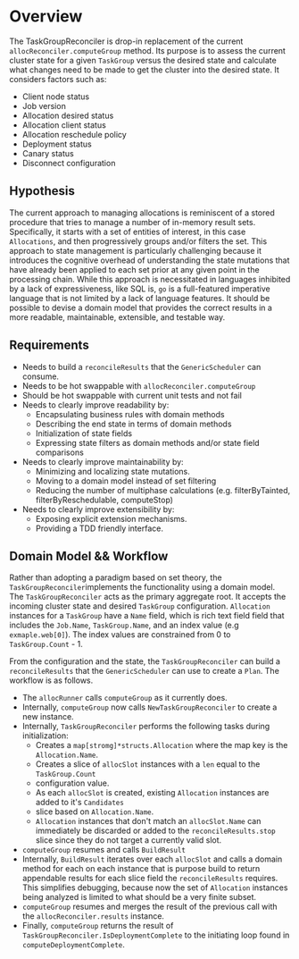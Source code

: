 # Overview

The TaskGroupReconciler is drop-in replacement of the current `allocReconciler.computeGroup` method.
Its purpose is to assess the current cluster state for a given `TaskGroup` versus the desired state
and calculate what changes need to be made to get the cluster into the desired state. It considers
factors such as:

- Client node status
- Job version
- Allocation desired status
- Allocation client status
- Allocation reschedule policy
- Deployment status
- Canary status
- Disconnect configuration

## Hypothesis

The current approach to managing allocations is reminiscent of a stored procedure that tries to
manage a number of in-memory result sets. Specifically, it starts with a set of entities of
interest, in this case `Allocations`, and then progressively groups and/or filters the set. 
This approach to state management is particularly challenging because it introduces the cognitive 
overhead of understanding the state mutations that have already been applied to each set prior
at any given point in the processing chain. While this approach is necessitated in languages
inhibited by a lack of expressiveness, like SQL is, `go` is a full-featured imperative
language that is not limited by a lack of language features. It should be possible to devise
a domain model that provides the correct results in a more readable, maintainable, extensible,
and testable way.

## Requirements

- Needs to build a `reconcileResults` that the `GenericScheduler` can consume.
- Needs to be hot swappable with `allocReconciler.computeGroup`
- Should be hot swappable with current unit tests and not fail
- Needs to clearly improve readability by:
  - Encapsulating business rules with domain methods
  - Describing the end state in terms of domain methods
  - Initialization of state fields
  - Expressing state filters as domain methods and/or state field comparisons
- Needs to clearly improve maintainability by:
  - Minimizing and localizing state mutations.
  - Moving to a domain model instead of set filtering
  - Reducing the number of multiphase calculations (e.g. filterByTainted, filterByReschedulable, computeStop)
- Needs to clearly improve extensibility by:
  - Exposing explicit extension mechanisms.
  - Providing a TDD friendly interface.

## Domain Model && Workflow

Rather than adopting a paradigm based on set theory, the `TaskGroupReconciler`implements the
functionality using a domain model. The `TaskGroupReconciler` acts as the primary aggregate
root. It accepts the incoming cluster state and desired `TaskGroup` configuration. `Allocation`
instances for a `TaskGroup` have a `Name` field, which is rich text field field that includes
the `Job.Name`, `TaskGroup.Name`, and an index value (e.g `exmaple.web[0]`). The index values
are constrained from 0 to `TaskGroup.Count` - 1.

From the configuration and the state, the `TaskGroupReconciler` can build a `reconcileResults` that
the `GenericScheduler` can use to create a `Plan`. The workflow is as follows.

- The `allocRunner` calls `computeGroup` as it currently does.
- Internally, `computeGroup` now calls `NewTaskGroupReconciler` to create a new instance.
- Internally, `TaskGroupReconciler` performs the following tasks during initialization:
    - Creates a `map[stromg]*structs.Allocation` where the map key is the `Allocation.Name`.
    - Creates a slice of `allocSlot` instances with a `len` equal to the `TaskGroup.Count`
    - configuration value.
    - As each `allocSlot` is created, existing `Allocation` instances are added to it's `Candidates`
    - slice based on `Allocation.Name`.
    - `Allocation` instances that don't match an `allocSlot.Name` can immediately be discarded or
      added to the `reconcileResults.stop` slice since they do not target a currently valid slot.
- `computeGroup` resumes and calls `BuildResult`
- Internally, `BuildResult` iterates over each `allocSlot` and calls a domain method for each
  on each instance that is purpose build to return appendable results for each slice field
  the `reconcileResults` requires. This simplifies debugging, because now the set of `Allocation`
  instances being analyzed is limited to what should be a very finite subset.
- `computeGroup` resumes and merges the result of the previous call with the `allocReconciler.results`
  instance.
- Finally, `computeGroup` returns the result of `TaskGroupReconciler.IsDeploymentComplete` to
  the initiating loop found in `computeDeploymentComplete`.

